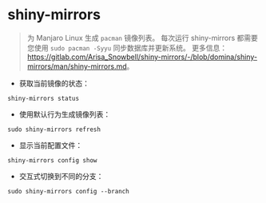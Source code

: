 # shiny-mirrors

> 为 Manjaro Linux 生成 `pacman` 镜像列表。
> 每次运行 shiny-mirrors 都需要您使用 `sudo pacman -Syyu` 同步数据库并更新系统。
> 更多信息：<https://gitlab.com/Arisa_Snowbell/shiny-mirrors/-/blob/domina/shiny-mirrors/man/shiny-mirrors.md>。

- 获取当前镜像的状态：

`shiny-mirrors status`

- 使用默认行为生成镜像列表：

`sudo shiny-mirrors refresh`

- 显示当前配置文件：

`shiny-mirrors config show`

- 交互式切换到不同的分支：

`sudo shiny-mirrors config --branch`